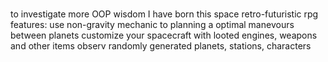 # 
to investigate more OOP wisdom I have born this 
space retro-futuristic rpg
features:
  use non-gravity mechanic to planning a optimal manevours between planets
  customize your spacecraft with looted engines, weapons and other items
  observ randomly generated planets, stations, characters
